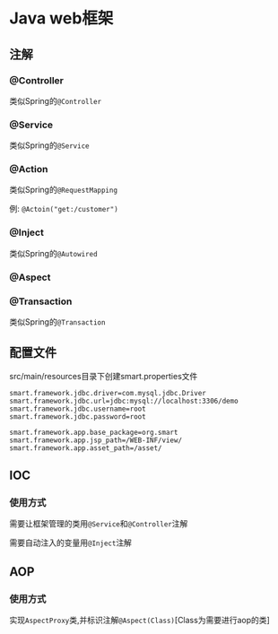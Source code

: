 # Java web框架

## 注解
### @Controller

类似Spring的`@Controller`

### @Service

类似Spring的`@Service`

### @Action

类似Spring的`@RequestMapping`

例: `@Actoin("get:/customer")`   

### @Inject

类似Spring的`@Autowired`

### @Aspect



### @Transaction

类似Spring的`@Transaction`

## 配置文件

src/main/resources目录下创建smart.properties文件

```properties
smart.framework.jdbc.driver=com.mysql.jdbc.Driver
smart.framework.jdbc.url=jdbc:mysql://localhost:3306/demo
smart.framework.jdbc.username=root
smart.framework.jdbc.password=root

smart.framework.app.base_package=org.smart
smart.framework.app.jsp_path=/WEB-INF/view/
smart.framework.app.asset_path=/asset/
```

## IOC

### 使用方式

需要让框架管理的类用`@Service`和`@Controller`注解

需要自动注入的变量用`@Inject`注解

## AOP

### 使用方式

实现`AspectProxy`类,并标识注解`@Aspect(Class)`[Class为需要进行aop的类]
